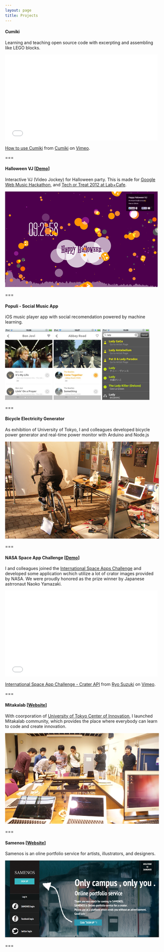 ```yaml
---
layout: page
title: Projects
---
```


#### Cumiki

Learning and teaching open source code with excerpting and assembling like LEGO blocks.

<iframe src="//player.vimeo.com/video/80601209" width="500" height="281" frameborder="0" webkitallowfullscreen mozallowfullscreen allowfullscreen></iframe> <p><a href="http://vimeo.com/80601209">How to use Cumiki</a> from <a href="http://vimeo.com/cumiki">Cumiki</a> on <a href="https://vimeo.com">Vimeo</a>.</p>

===

#### Halloween VJ [[Demo](http://halloween.ryooopan.com)]

Interactive VJ (Video Jockey) for Halloween party.
This is made for [Google Web Music Hackathon](http://googledevjp.blogspot.jp/2013/09/1019-web-music.html), and [Tech or Treat 2012 at Lab+Cafe](http://lab-cafe.net/page/).

![](/images/halloween.png)	 


===

#### Populi - Social Music App

iOS music player app with social recomendation powered by machine learning.


<img src="/images/populi-1.png" width="155px"></img>
<img src="/images/populi-2.png" width="155px"></img>
<img src="/images/populi-4.png" width="155px"></img>


===

#### Bicycle Electricity Generator

As exhibition of University of Tokyo, I and colleagues developed bicycle power generator and real-time power monitor with Arduino and Node.js 

![](/images/bicycle.png)

===

#### NASA Space App Challenge [[Demo](http://craters.heroku.com)]

I and colleagues joined the [International Space Apps Challenge](https://2012.spaceappschallenge.org/home/) and developed some application wchich utilize a lot of crator images provided by NASA. 
We were proudly honored as the prize winner by Japanese astrronaut Naoko Yamazaki.

<iframe src="//player.vimeo.com/video/76111555" width="500" height="281" frameborder="0" webkitallowfullscreen mozallowfullscreen allowfullscreen></iframe> <p><a href="http://vimeo.com/76111555">International Space App Challenge - Crater API</a> from <a href="http://vimeo.com/ryooopan">Ryo Suzuki</a> on <a href="https://vimeo.com">Vimeo</a>.</p>

===

#### Mitakalab [[Website](http://developer.mitakalab.com)]

With coorporation of [University of Tokyo Center of Innovation](http://www.ducr.u-tokyo.ac.jp/en/), I launched Mitakalab community, which provides the place where everybody can learn to code and create innovation.

![](/images/mitakalab.png)

===

#### Samenos [[Website](http://samenos.com)]

Samenos is an oline portfolio service for artists, illustrators, and designers.

![](/images/samenos.png)



===
